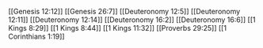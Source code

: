 [[Genesis 12:12]]
[[Genesis 26:7]]
[[Deuteronomy 12:5]]
[[Deuteronomy 12:11]]
[[Deuteronomy 12:14]]
[[Deuteronomy 16:2]]
[[Deuteronomy 16:6]]
[[1 Kings 8:29]]
[[1 Kings 8:44]]
[[1 Kings 11:32]]
[[Proverbs 29:25]]
[[1 Corinthians 1:19]]
